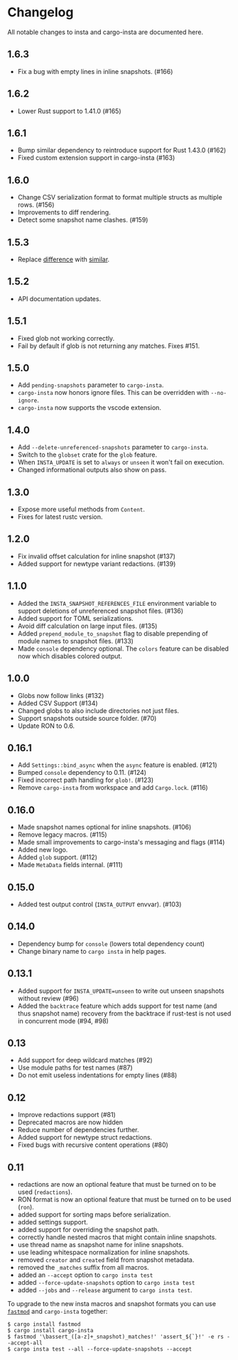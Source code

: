 # Changelog

All notable changes to insta and cargo-insta are documented here.

## 1.6.3

* Fix a bug with empty lines in inline snapshots.  (#166)

## 1.6.2

* Lower Rust support to 1.41.0  (#165)

## 1.6.1

* Bump similar dependency to reintroduce support for Rust 1.43.0  (#162)
* Fixed custom extension support in cargo-insta  (#163)

## 1.6.0

* Change CSV serialization format to format multiple structs as
  multiple rows.   (#156)
* Improvements to diff rendering.
* Detect some snapshot name clashes.  (#159)

## 1.5.3

* Replace [difference](https://crates.io/crates/difference) with
  [similar](https://crates.io/crates/similar).

## 1.5.2

* API documentation updates.

## 1.5.1

* Fixed glob not working correctly.
* Fail by default if glob is not returning any matches. Fixes #151.

## 1.5.0

* Add `pending-snapshots` parameter to `cargo-insta`.
* `cargo-insta` now honors ignore files.  This can be overridden
  with `--no-ignore`.
* `cargo-insta` now supports the vscode extension.

## 1.4.0

* Add `--delete-unreferenced-snapshots` parameter to `cargo-insta`.
* Switch to the `globset` crate for the `glob` feature.
* When `INSTA_UPDATE` is set to `always` or `unseen` it won't
  fail on execution.
* Changed informational outputs also show on pass.

## 1.3.0

* Expose more useful methods from `Content`.
* Fixes for latest rustc version.

## 1.2.0

* Fix invalid offset calculation for inline snapshot (#137)
* Added support for newtype variant redactions. (#139)

## 1.1.0

* Added the `INSTA_SNAPSHOT_REFERENCES_FILE` environment variable to support
  deletions of unreferenced snapshot files. (#136)
* Added support for TOML serializations.
* Avoid diff calculation on large input files. (#135)
* Added `prepend_module_to_snapshot` flag to disable prepending of module
  names to snapshot files. (#133)
* Made `console` dependency optional.  The `colors` feature can be disabled now
  which disables colored output.

## 1.0.0

* Globs now follow links (#132)
* Added CSV Support (#134)
* Changed globs to also include directories not just files.
* Support snapshots outside source folder. (#70)
* Update RON to 0.6.

## 0.16.1

* Add `Settings::bind_async` when the `async` feature is enabled. (#121)
* Bumped `console` dependency to 0.11. (#124)
* Fixed incorrect path handling for `glob!`. (#123)
* Remove `cargo-insta` from workspace and add `Cargo.lock`. (#116)

## 0.16.0

* Made snapshot names optional for inline snapshots. (#106)
* Remove legacy macros. (#115)
* Made small improvements to cargo-insta's messaging and flags (#114)
* Added new logo.
* Added `glob` support. (#112)
* Made `MetaData` fields internal. (#111)

## 0.15.0

* Added test output control (`INSTA_OUTPUT` envvar). (#103)

## 0.14.0

* Dependency bump for `console` (lowers total dependency count)
* Change binary name to `cargo insta` in help pages.

## 0.13.1

* Added support for `INSTA_UPDATE=unseen` to write out unseen snapshots without review (#96)
* Added the `backtrace` feature which adds support for test name (and thus snapshot name)
  recovery from the backtrace if rust-test is not used in concurrent mode (#94, #98)

## 0.13

* Add support for deep wildcard matches (#92)
* Use module paths for test names (#87) 
* Do not emit useless indentations for empty lines (#88)

## 0.12

* Improve redactions support (#81)
* Deprecated macros are now hidden
* Reduce number of dependencies further.
* Added support for newtype struct redactions.
* Fixed bugs with recursive content operations (#80)

## 0.11

* redactions are now an optional feature that must be turned on to be used (`redactions`).
* RON format is now an optional feature that must be turned on to be used (`ron`).
* added support for sorting maps before serialization.
* added settings support.
* added support for overriding the snapshot path.
* correctly handle nested macros that might contain inline snapshots.
* use thread name as snapshot name for inline snapshots.
* use leading whitespace normalization for inline snapshots.
* removed `creator` and `created` field from snapshot metadata.
* removed the `_matches` suffix from all macros.
* added an `--accept` option to `cargo insta test`
* added `--force-update-snapshots` option to `cargo insta test`
* added `--jobs` and `--release` argument to `cargo insta test`.

To upgrade to the new insta macros and snapshot formats you can use
[`fastmod`](https://crates.io/crates/fastmod) and `cargo-insta` together:

    $ cargo install fastmod
    $ cargo install cargo-insta
    $ fastmod '\bassert_([a-z]+_snapshot)_matches!' 'assert_${`}!' -e rs --accept-all
    $ cargo insta test --all --force-update-snapshots --accept
